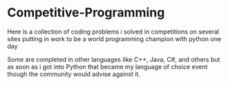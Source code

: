 # Competitive-Programming
Here is a collection of coding problems i solved in competitions on several sites putting in work to be a world programming champion with python one day

Some are completed in other languages like C++, Java, C#, and others but as soon as i got into Python that became my language of choice event though the community would advise against it.
